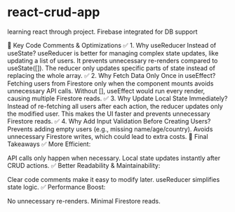 # react-crud-app

learning react through project. Firebase integrated for DB support

📝 Key Code Comments & Optimizations
✅ 1. Why useReducer Instead of useState?
useReducer is better for managing complex state updates, like updating a list of users.
It prevents unnecessary re-renders compared to useState([]).
The reducer only updates specific parts of state instead of replacing the whole array.
✅ 2. Why Fetch Data Only Once in useEffect?
Fetching users from Firestore only when the component mounts avoids unnecessary API calls.
Without [], useEffect would run every render, causing multiple Firestore reads.
✅ 3. Why Update Local State Immediately?
Instead of re-fetching all users after each action, the reducer updates only the modified user.
This makes the UI faster and prevents unnecessary Firestore reads.
✅ 4. Why Add Input Validation Before Creating Users?
Prevents adding empty users (e.g., missing name/age/country).
Avoids unnecessary Firestore writes, which could lead to extra costs.
🚀 Final Takeaways
✅ More Efficient:

API calls only happen when necessary.
Local state updates instantly after CRUD actions.
✅ Better Readability & Maintainability:

Clear code comments make it easy to modify later.
useReducer simplifies state logic.
✅ Performance Boost:

No unnecessary re-renders.
Minimal Firestore reads.
